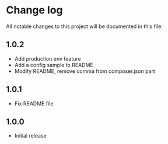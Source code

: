 # Change log

All notable changes to this project will be documented in this file.

## 1.0.2

- Add production env feature
- Add a config sample to README
- Modify README, remove comma from composer.json part

## 1.0.1

- Fix README file

## 1.0.0

- Initial release
